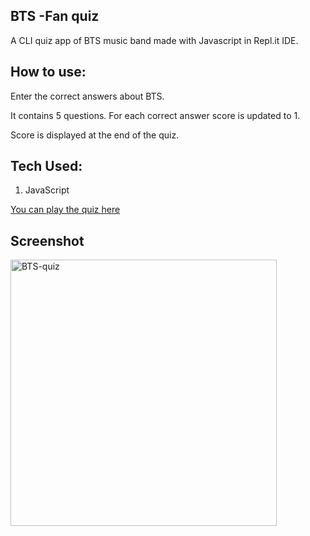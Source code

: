 ## BTS -Fan quiz
A CLI quiz app of BTS music band made with Javascript in Repl.it IDE.

## How to use:

Enter the correct answers about BTS.

It contains 5 questions. For each correct answer score is updated to 1.

Score is displayed at the end of the quiz.

## Tech Used:

1. JavaScript

[You can play the quiz here](https://replit.com/@kavithamdkavi/BTSFanQuiz?embed=1&output=1)

## Screenshot
<img width="426" alt="BTS-quiz" src="https://user-images.githubusercontent.com/67830635/212022268-f00fff23-765a-4241-a5e8-126aa026ae27.png">
